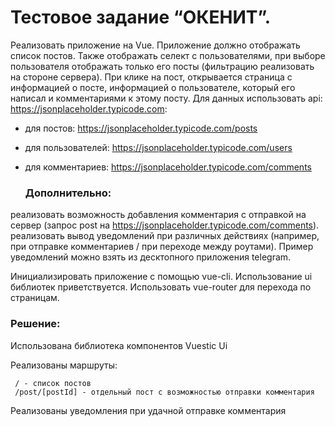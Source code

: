 # Тестовое задание “ОКЕНИТ”.

Реализовать приложение на Vue. Приложение должно отображать список 
постов. Также отображать селект с пользователями, при выборе пользователя
отображать только его посты (фильтрацию реализовать на стороне сервера).
При клике на пост, открывается страница с информацией о посте,
информацией о пользователе, который его написал и комментариями к этому
посту. 
Для данных использовать api: https://jsonplaceholder.typicode.com:
- для постов: https://jsonplaceholder.typicode.com/posts
- для пользователей: https://jsonplaceholder.typicode.com/users
- для комментариев: https://jsonplaceholder.typicode.com/comments

   ### Дополнительно: 
реализовать возможность добавления комментария с отправкой
на сервер (запрос post на https://jsonplaceholder.typicode.com/comments).
реализовать вывод уведомлений при различных действиях 
(например, при отправке комментариев / при переходе между роутами). Пример 
уведомлений можно взять из десктопного приложения telegram.

Инициализировать приложение с помощью vue-cli. Использование ui библиотек
приветствуется. Использовать vue-router для перехода по страницам.

 ### Решение:
 Использована библиотека компонентов  Vuestic Ui
 
 Реализованы маршруты:
   
     / - список постов
     /post/[postId] - отдельный пост с возможностью отправки комментария

Реализованы уведомления при удачной отправке комментария

